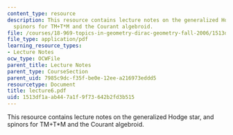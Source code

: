 ```yaml
---
content_type: resource
description: This resource contains lecture notes on the generalized Hodge star, and
  spinors for TM+T*M and the Courant algebroid.
file: /courses/18-969-topics-in-geometry-dirac-geometry-fall-2006/1513df1aab447a1f9f73642b2fd3b515_lecture6.pdf
file_type: application/pdf
learning_resource_types:
- Lecture Notes
ocw_type: OCWFile
parent_title: Lecture Notes
parent_type: CourseSection
parent_uid: 7985c9dc-f35f-be0e-12ee-a216973eddd5
resourcetype: Document
title: lecture6.pdf
uid: 1513df1a-ab44-7a1f-9f73-642b2fd3b515
---
```

This resource contains lecture notes on the generalized Hodge star, and spinors for TM+T*M and the Courant algebroid.

